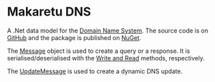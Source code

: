 # Makaretu DNS

A .Net data model for the [Domain Name System](https://www.rfc-editor.org/info/rfc1035). 
The source code is on [GitHub](https://github.com/richardschneider/net-dns) and the 
package is published on [NuGet](https://www.nuget.org/packages/Makaretu.Dns).

The [Message](xref:Makaretu.Dns.Message) object is used to create a query or a response. It is
serialised/deserialised with the [Write and Read](xref:Makaretu.Dns.DnsObject) methods, respectively.

The [UpdateMessage](xref:Makaretu.Dns.UpdateMessage) is used to create a dynamic DNS update.
